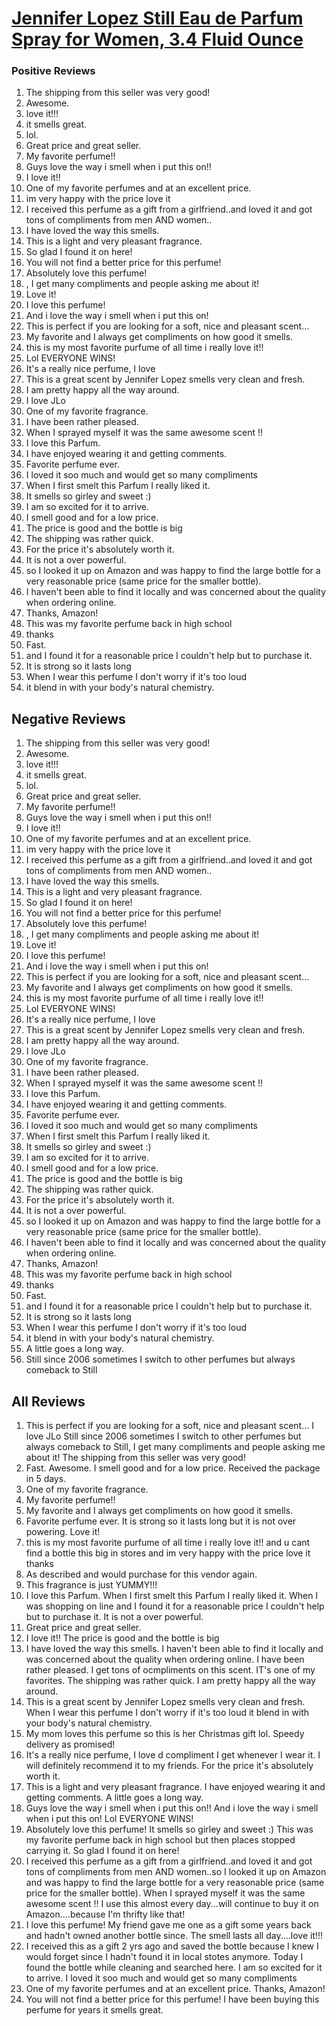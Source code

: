 # [Jennifer Lopez Still Eau de Parfum Spray for Women, 3.4 Fluid Ounce](https://products.checkmycream.com/products/Jennifer-Lopez-Still-Eau-de-Parfum-Spray-for-Women-3.4-Fluid-Ounce.html)

### Positive Reviews

<ol>
      <li>The shipping from this seller was very good!</li>
      <li>Awesome.</li>
      <li>love it!!!</li>
      <li>it smells great.</li>
      <li>lol.</li>
      <li>Great price and great seller.</li>
      <li>My favorite perfume!!</li>
      <li>Guys love the way i smell when i put this on!!</li>
      <li>I love it!!</li>
      <li>One of my favorite perfumes and at an excellent price.  </li>
      <li>im very happy with the price love it</li>
      <li>I received this perfume as a gift from a girlfriend..and loved it and got tons of compliments from men AND women..</li>
      <li>I have loved the way this smells.</li>
      <li>This is a light and very pleasant fragrance.  </li>
      <li>So glad I found it on here!</li>
      <li>You will not find a better price for this perfume!</li>
      <li>Absolutely love this perfume!</li>
      <li>, I get many compliments and people asking me about it!</li>
      <li>Love it!</li>
      <li>I love this perfume!</li>
      <li>And i love the way i smell when i put this on!</li>
      <li>This is perfect  if you are looking for a soft, nice and pleasant scent...</li>
      <li>My favorite and I always get compliments on how good it smells.</li>
      <li>this is my most favorite purfume of all time i really love it!!</li>
      <li>Lol EVERYONE WINS!</li>
      <li>It&#x27;s a really nice perfume, I love</li>
      <li>This is a great scent by Jennifer Lopez smells very clean and fresh.</li>
      <li>I am pretty happy all the way around.</li>
      <li>I love JLo</li>
      <li>One of my favorite fragrance.</li>
      <li>I have been rather pleased.</li>
      <li>When I sprayed myself it was the same awesome scent !!</li>
      <li>I love this Parfum.  </li>
      <li>I have enjoyed wearing it and getting comments.</li>
      <li>Favorite perfume ever.</li>
      <li>I loved it soo much and would get so many compliments</li>
      <li>When I first smelt this Parfum I really liked it.  </li>
      <li>It smells so girley and sweet :)</li>
      <li>I am so excited for it to arrive.</li>
      <li>I smell good and for a low price.</li>
      <li>The price is good and the bottle is big</li>
      <li>The shipping was rather quick.</li>
      <li>For the price it&#x27;s absolutely worth it.</li>
      <li>It is not a over powerful.</li>
      <li>so I looked it up on Amazon and was happy to find the large bottle for a very reasonable price (same price for the smaller bottle).</li>
      <li>I haven&#x27;t been able to find it locally and was concerned about the quality when ordering online.</li>
      <li>Thanks, Amazon!</li>
      <li>This was my favorite perfume back in high school</li>
      <li>thanks</li>
      <li>Fast.</li>
      <li>and I found it for a reasonable price I couldn&#x27;t help but to purchase it.  </li>
      <li>It is strong so it lasts long</li>
      <li>When I wear this perfume I don&#x27;t worry if it&#x27;s too loud</li>
      <li>it blend in with your body&#x27;s natural chemistry.</li>
</ol>


<h2>Negative Reviews</h2>
<ol>
<li> The shipping from this seller was very good!</li>
<li> Awesome.</li>
<li> love it!!!</li>
<li> it smells great.</li>
<li> lol.</li>
<li> Great price and great seller.</li>
<li> My favorite perfume!!</li>
<li> Guys love the way i smell when i put this on!!</li>
<li> I love it!!</li>
<li> One of my favorite perfumes and at an excellent price.  </li>
<li> im very happy with the price love it</li>
<li> I received this perfume as a gift from a girlfriend..and loved it and got tons of compliments from men AND women..</li>
<li> I have loved the way this smells.</li>
<li> This is a light and very pleasant fragrance.  </li>
<li> So glad I found it on here!</li>
<li> You will not find a better price for this perfume!</li>
<li> Absolutely love this perfume!</li>
<li> , I get many compliments and people asking me about it!</li>
<li> Love it!</li>
<li> I love this perfume!</li>
<li> And i love the way i smell when i put this on!</li>
<li> This is perfect  if you are looking for a soft, nice and pleasant scent...</li>
<li> My favorite and I always get compliments on how good it smells.</li>
<li> this is my most favorite purfume of all time i really love it!!</li>
<li> Lol EVERYONE WINS!</li>
<li> It&#x27;s a really nice perfume, I love</li>
<li> This is a great scent by Jennifer Lopez smells very clean and fresh.</li>
<li> I am pretty happy all the way around.</li>
<li> I love JLo</li>
<li> One of my favorite fragrance.</li>
<li> I have been rather pleased.</li>
<li> When I sprayed myself it was the same awesome scent !!</li>
<li> I love this Parfum.  </li>
<li> I have enjoyed wearing it and getting comments.</li>
<li> Favorite perfume ever.</li>
<li> I loved it soo much and would get so many compliments</li>
<li> When I first smelt this Parfum I really liked it.  </li>
<li> It smells so girley and sweet :)</li>
<li> I am so excited for it to arrive.</li>
<li> I smell good and for a low price.</li>
<li> The price is good and the bottle is big</li>
<li> The shipping was rather quick.</li>
<li> For the price it&#x27;s absolutely worth it.</li>
<li> It is not a over powerful.</li>
<li> so I looked it up on Amazon and was happy to find the large bottle for a very reasonable price (same price for the smaller bottle).</li>
<li> I haven&#x27;t been able to find it locally and was concerned about the quality when ordering online.</li>
<li> Thanks, Amazon!</li>
<li> This was my favorite perfume back in high school</li>
<li> thanks</li>
<li> Fast.</li>
<li> and I found it for a reasonable price I couldn&#x27;t help but to purchase it.  </li>
<li> It is strong so it lasts long</li>
<li> When I wear this perfume I don&#x27;t worry if it&#x27;s too loud</li>
<li> it blend in with your body&#x27;s natural chemistry.</li>
<li> A little goes a long way.</li>
<li> Still since 2006 sometimes I switch to other perfumes but always comeback to Still</li>
</ol>

<h2>All Reviews</h2>

<ol>
    <li> This is perfect  if you are looking for a soft, nice and pleasant scent... I love JLo Still since 2006 sometimes I switch to other perfumes but always comeback to Still, I get many compliments and people asking me about it! The shipping from this seller was very good!</li>
    <li> Fast. Awesome. I smell good and for a low price. Received the package in 5 days.</li>
    <li> One of my favorite fragrance.</li>
    <li> My favorite perfume!!</li>
    <li> My favorite and I always get compliments on how good it smells.</li>
    <li> Favorite perfume ever. It is strong so it lasts long but it is not over powering. Love it!</li>
    <li> this is my most favorite purfume of all time i really love it!! and u cant find a bottle this big in stores and im very happy with the price love it thanks</li>
    <li> As described and would purchase for this vendor again.</li>
    <li> This fragrance is just YUMMY!!!</li>
    <li> I love this Parfum.  When I first smelt this Parfum I really liked it.  When I was shopping on line and I found it for a reasonable price I couldn&#x27;t help but to purchase it.  It is not a over powerful.</li>
    <li> Great price and great seller.</li>
    <li> I love it!! The price is good and the bottle is big</li>
    <li> I have loved the way this smells. I haven&#x27;t been able to find it locally and was concerned about the quality when ordering online. I have been rather pleased. I get tons of ocmpliments on this scent. IT&#x27;s one of my favorites. The shipping was rather quick. I am pretty happy all the way around.</li>
    <li> This is a great scent by Jennifer Lopez smells very clean and fresh. When I wear this perfume I don&#x27;t worry if it&#x27;s too loud it blend in with your body&#x27;s natural chemistry.</li>
    <li> My mom loves this perfume so this is her Christmas gift lol. Speedy delivery as promised!</li>
    <li> It&#x27;s a really nice perfume, I love d compliment I get whenever I wear it. I will definitely recommend it to my friends. For the price it&#x27;s absolutely worth it.</li>
    <li> This is a light and very pleasant fragrance.  I have enjoyed wearing it and getting comments. A little goes a long way.</li>
    <li> Guys love the way i smell when i put this on!! And i love the way i smell when i put this on! Lol EVERYONE WINS!</li>
    <li> Absolutely love this perfume! It smells so girley and sweet :) This was my favorite perfume back in high school but then places stopped carrying it. So glad I found it on here!</li>
    <li> I received this perfume as a gift from a girlfriend..and loved it and got tons of compliments from men AND women..so I looked it up on Amazon and was happy to find the large bottle for a very reasonable price (same price for the smaller bottle). When I sprayed myself it was the same awesome scent !! I use this almost every day...will continue to buy it on Amazon....because I&#x27;m thrifty like that!</li>
    <li> I love this perfume! My friend gave me one as a gift some years back and hadn&#x27;t owned another bottle since. The smell lasts all day....love it!!!</li>
    <li> I received this as a gift 2 yrs ago and saved the bottle because I knew I would forget since I hadn&#x27;t found it in local stotes anymore. Today I found the bottle while cleaning and searched here. I am so excited for it to arrive. I loved it soo much and would get so many compliments</li>
    <li> One of my favorite perfumes and at an excellent price.  Thanks, Amazon!</li>
    <li> You will not find a better price for this perfume! I have been buying this perfume for years it smells great.</li>
</ol>




